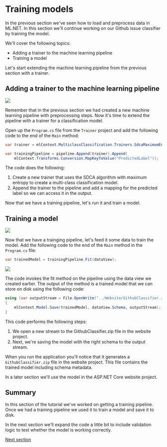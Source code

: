 # Training models

In the previous section we've seen how to load and preprocess data in ML.NET.
In this section we'll continue working on our Github issue classifier by training
the model. 

We'll cover the following topics:

* Adding a trainer to the machine learning pipeline
* Training a model

Let's start extending the machine learning pipeline from the previous
section with a trainer.

## Adding a trainer to the machine learning pipeline

[![](http://img.youtube.com/vi/ehD6USfkZlY/0.jpg)](http://www.youtube.com/watch?v=ehD6USfkZlY "Add trainer to pipeline")

Remember that in the previous section we had created a new machine learning
pipeline with preprocessing steps. Now it's time to extend the pipeline with a
trainer for a classification model.

Open up the `Program.cs` file from the `Trainer` project and add the following
code to the end of the `Main` method:

``` csharp
var trainer = mlContext.MulticlassClassification.Trainers.SdcaMaximumEntropy("Label", "Features");

var trainingPipeline = pipeline.Append(trainer).Append(
    mlContext.Transforms.Conversion.MapKeyToValue("PredictedLabel"));
```

The code does the following:

1. Create a new trainer that uses the SDCA algorithm with maximum entropy to create a multi-class classification model.
2. Append the trainer to the pipeline and add a mapping for the predicted label so we can access it in the output.

Now that we have a training pipeline, let's run it and train a model.

## Training a model

[![](http://img.youtube.com/vi/qXtGWdBRnLE/0.jpg)](http://www.youtube.com/watch?v=qXtGWdBRnLE "Training a model")

Now that we have a trainging pipeline, let's feed it some data to train the model.
Add the following code to the end of the `Main` method in the `Program.cs` file:

``` csharp
var trainedModel = trainingPipeline.Fit(dataView);
```

[![](http://img.youtube.com/vi/nRa9hkIJh_I/0.jpg)](http://www.youtube.com/watch?v=nRa9hkIJh_I "Saving the model")

The code invokes the fit method on the pipeline using the data view we created earlier.
The output of the method is a trained model that we can store on disk using the following code:

``` csharp
using (var outputStream = File.OpenWrite("../Website/GithubClassifier.zip"))
{
    mlContext.Model.Save(trainedModel, dataView.Schema, outputStream);
}
```

This code performs the following steps:

1. We open a new stream to the GithubClassifier.zip file in the website project.
2. Next, we're saving the model with the right schema to the output stream.

When you run the application you'll notice that it generates a `GithubClassifier.zip` file
in the website project. This file contains the trained model including schema metadata.

In a later section we'll use the model in the ASP.NET Core website project.

## Summary
In this section of the tutorial we've worked on getting a training pipeline.
Once we had a training pipeline we used it to train a model and save it to disk.

In the next section we'll expand the code a little bit to include validation 
logic to test whether the model is working correctly.

[Next section](../testing-models/README.md)